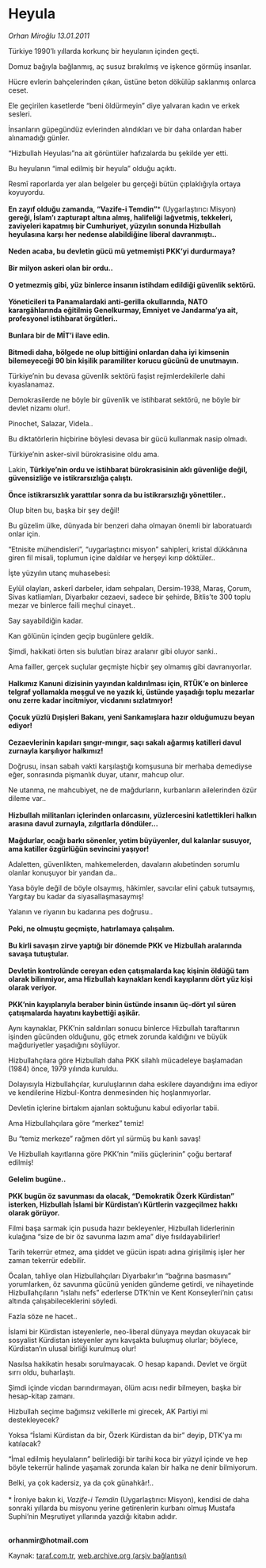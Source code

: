 # Heyula

*Orhan Miroğlu 13.01.2011*

<div class="yazi"><p>Türkiye 1990’lı yıllarda korkunç bir heyulanın içinden geçti.</p>
<p>Domuz bağıyla bağlanmış, aç susuz bırakılmış ve işkence görmüş insanlar.</p>
<p>Hücre evlerin bahçelerinden çıkan, üstüne beton dökülüp saklanmış onlarca ceset.</p>
<p>Ele geçirilen kasetlerde “beni öldürmeyin” diye yalvaran kadın ve erkek sesleri.</p>
<p>İnsanların güpegündüz evlerinden alındıkları ve bir daha onlardan haber alınamadığı günler.</p>
<p>“Hizbullah Heyulası”na ait görüntüler hafızalarda bu şekilde yer etti.</p>
<p>Bu heyulanın “imal edilmiş bir heyula” olduğu açıktı.</p>
<p>Resmî raporlarda yer alan belgeler bu gerçeği bütün çıplaklığıyla ortaya koyuyordu.<br/><br/><b>En zayıf olduğu zamanda, “Vazife-i Temdin”</b>* (Uygarlaştırıcı Misyon) <b>gereği, İslam’ı zapturapt altına almış, halifeliği lağvetmiş, tekkeleri, zaviyeleri kapatmış bir Cumhuriyet, yüzyılın sonunda Hizbullah heyulasına karşı her nedense alabildiğine liberal davranmıştı..<br/><br/></b><b>Neden acaba, bu devletin gücü mü yetmemişti PKK’yi durdurmaya?<br/><br/></b><b>Bir milyon askeri olan bir ordu..<br/><br/></b><b>O yetmezmiş gibi, yüz binlerce insanın istihdam edildiği güvenlik sektörü.<br/><br/></b><b>Yöneticileri ta Panamalardaki anti-gerilla okullarında, NATO karargâhlarında eğitilmiş Genelkurmay, Emniyet ve Jandarma’ya ait, profesyonel istihbarat örgütleri..<br/><br/></b><b>Bunlara bir de MİT’i ilave edin.<br/><br/></b><b>Bitmedi daha, bölgede ne olup bittiğini onlardan daha iyi kimsenin bilemeyeceği 90 bin kişilik paramiliter korucu gücünü de unutmayın.</b></p>
<p>Türkiye’nin bu devasa güvenlik sektörü faşist rejimlerdekilerle dahi kıyaslanamaz. </p>
<p>Demokrasilerde ne böyle bir güvenlik ve istihbarat sektörü, ne böyle bir devlet nizamı olur!.</p>
<p>Pinochet, Salazar, Videla..</p>
<p>Bu diktatörlerin hiçbirine böylesi devasa bir gücü kullanmak nasip olmadı.</p>
<p>Türkiye’nin asker-sivil bürokrasisine oldu ama.</p>
<p>Lakin, <b>Türkiye’nin ordu ve istihbarat bürokrasisinin aklı güvenliğe değil, güvensizliğe ve istikrarsızlığa çalıştı.<br/><br/></b><b>Önce istikrarsızlık yarattılar sonra da bu istikrarsızlığı yönettiler..</b></p>
<p>Olup biten bu, başka bir şey değil!</p>
<p>Bu güzelim ülke, dünyada bir benzeri daha olmayan önemli bir laboratuardı onlar için. </p>
<p>“Etnisite mühendisleri”, “uygarlaştırıcı misyon” sahipleri, kristal dükkânına giren fil misali, toplumun içine daldılar ve herşeyi kırıp döktüler..</p>
<p>İşte yüzyılın utanç muhasebesi:</p>
<p>Eylül olayları, askerî darbeler, idam sehpaları, Dersim-1938, Maraş, Çorum, Sivas katliamları, Diyarbakır cezaevi, sadece bir şehirde, Bitlis’te 300 toplu mezar ve binlerce faili meçhul cinayet..</p>
<p>Say sayabildiğin kadar.</p>
<p>Kan gölünün içinden geçip bugünlere geldik.</p>
<p>Şimdi, hakikati örten sis bulutları biraz aralanır gibi oluyor sanki..</p>
<p>Ama failler, gerçek suçlular geçmişte hiçbir şey olmamış gibi davranıyorlar. <br/><br/><b>Halkımız Kanuni dizisinin yayından kaldırılması için, RTÜK’e on binlerce telgraf yollamakla meşgul ve ne yazık ki, üstünde yaşadığı toplu mezarlar onu zerre kadar incitmiyor, vicdanını sızlatmıyor!<br/><br/></b><b>Çocuk yüzlü Dışişleri Bakanı, yeni Sarıkamışlara hazır olduğumuzu beyan ediyor!<br/><br/></b><b>Cezaevlerinin kapıları şıngır-mıngır, saçı sakalı ağarmış katilleri davul zurnayla karşılıyor halkımız!</b></p>
<p>Doğrusu, insan sabah vakti karşılaştığı komşusuna bir merhaba demediyse eğer, sonrasında pişmanlık duyar, utanır, mahcup olur.</p>
<p>Ne utanma, ne mahcubiyet, ne de mağdurların, kurbanların ailelerinden özür dileme var..<br/><br/><b>Hizbullah militanları içlerinden onlarcasını, yüzlercesini katlettikleri halkın arasına davul zurnayla, zılgıtlarla döndüler...<br/><br/></b><b>Mağdurlar, ocağı barkı sönenler, yetim büyüyenler, dul kalanlar susuyor, ama katiller özgürlüğün sevincini yaşıyor!</b></p>
<p>Adaletten, güvenlikten, mahkemelerden, davaların akıbetinden sorumlu olanlar konuşuyor bir yandan da..</p>
<p>Yasa böyle değil de böyle olsaymış, hâkimler, savcılar elini çabuk tutsaymış, Yargıtay bu kadar da siyasallaşmasaymış!</p>
<p>Yalanın ve riyanın bu kadarına pes doğrusu..<br/><br/><b>Peki, ne olmuştu geçmişte, hatırlamaya çalışalım.<br/><br/></b><b>Bu kirli savaşın zirve yaptığı bir dönemde PKK ve Hizbullah aralarında savaşa tutuştular.<br/><br/></b><b>Devletin kontrolünde cereyan eden çatışmalarda kaç kişinin öldüğü tam olarak bilinmiyor, ama Hizbullah kaynakları kendi kayıplarını dört yüz kişi olarak veriyor. <br/><br/></b><b>PKK’nin kayıplarıyla beraber binin üstünde insanın üç-dört yıl süren çatışmalarda hayatını kaybettiği aşikâr.</b></p>
<p>Aynı kaynaklar, PKK’nin saldırıları sonucu binlerce Hizbullah taraftarının işinden gücünden olduğunu, göç etmek zorunda kaldığını ve büyük mağduriyetler yaşadığını söylüyor. </p>
<p>Hizbullahçılara göre Hizbullah daha PKK silahlı mücadeleye başlamadan (1984) önce, 1979 yılında kuruldu. </p>
<p>Dolayısıyla Hizbullahçılar, kuruluşlarının daha eskilere dayandığını ima ediyor ve kendilerine Hizbul-Kontra denmesinden hiç hoşlanmıyorlar. </p>
<p>Devletin içlerine birtakım ajanları soktuğunu kabul ediyorlar tabii. </p>
<p>Ama Hizbullahçılara göre “merkez” temiz!</p>
<p>Bu “temiz merkeze” rağmen dört yıl sürmüş bu kanlı savaş!</p>
<p>Ve Hizbullah kayıtlarına göre PKK’nin “milis güçlerinin” çoğu bertaraf edilmiş!<br/><br/><b>Gelelim bugüne..<br/><br/></b><b>PKK bugün öz savunması da olacak, “Demokratik Özerk Kürdistan” isterken, Hizbullah İslami bir Kürdistan’ı Kürtlerin vazgeçilmez hakkı olarak görüyor.</b></p>
<p>Filmi başa sarmak için pusuda hazır bekleyenler, Hizbullah liderlerinin kulağına “size de bir öz savunma lazım ama” diye fısıldayabilirler!</p>
<p>Tarih tekerrür etmez, ama şiddet ve gücün ispatı adına girişilmiş işler her zaman tekerrür edebilir.</p>
<p>Öcalan, tahliye olan Hizbullahçıları Diyarbakır’ın “bağrına basmasını” yorumlarken, öz savunma gücünü yeniden gündeme getirdi, ve nihayetinde Hizbullahçıların “ıslahı nefs” ederlerse DTK’nin ve Kent Konseyleri’nin çatısı altında çalışabileceklerini söyledi.</p>
<p>Fazla söze ne hacet..</p>
<p>İslami bir Kürdistan isteyenlerle, neo-liberal dünyaya meydan okuyacak bir sosyalist Kürdistan isteyenler aynı kavşakta buluşmuş olurlar; böylece, Kürdistan’ın ulusal birliği kurulmuş olur!</p>
<p>Nasılsa hakikatin hesabı sorulmayacak. O hesap kapandı. Devlet ve örgüt sırrı oldu, buharlaştı. </p>
<p>Şimdi içinde vicdan barındırmayan, ölüm acısı nedir bilmeyen, başka bir hesap-kitap zamanı. </p>
<p>Hizbullah seçime bağımsız vekillerle mi girecek, AK Partiyi mi destekleyecek?</p>
<p>Yoksa “İslami Kürdistan da bir, Özerk Kürdistan da bir” deyip, DTK’ya mı katılacak?</p>
<p>“İmal edilmiş heyulaların” belirlediği bir tarihi koca bir yüzyıl içinde ve hep böyle tekerrür halinde yaşamak zorunda kalan bir halka ne denir bilmiyorum.</p>
<p>Belki, ya çok kadersiz, ya da çok günahkâr!..<br/><br/>* İroniye bakın ki, <i>Vazife-i Temdin</i> (Uygarlaştırıcı Misyon), kendisi de daha sonraki yıllarda bu misyonu yerine getirenlerin kurbanı olmuş Mustafa Suphi’nin Meşrutiyet yıllarında yazdığı kitabın adıdır.</p>
<p><b><br/>orhanmir@hotmail.com</b></p>
</div>

Kaynak: [taraf.com.tr](http://www.taraf.com.tr/orhan-miroglu/makale-heyula.htm), [web.archive.org (arşiv bağlantısı)](http://web.archive.org/web/20130721094757/http://www.taraf.com.tr/orhan-miroglu/makale-heyula.htm)
